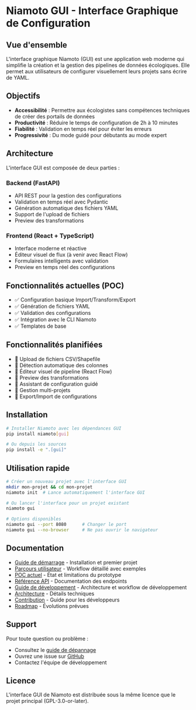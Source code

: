 # Niamoto GUI - Interface Graphique de Configuration

## Vue d'ensemble

L'interface graphique Niamoto (GUI) est une application web moderne qui simplifie la création et la gestion des pipelines de données écologiques. Elle permet aux utilisateurs de configurer visuellement leurs projets sans écrire de YAML.

## Objectifs

- **Accessibilité** : Permettre aux écologistes sans compétences techniques de créer des portails de données
- **Productivité** : Réduire le temps de configuration de 2h à 10 minutes
- **Fiabilité** : Validation en temps réel pour éviter les erreurs
- **Progressivité** : Du mode guidé pour débutants au mode expert

## Architecture

L'interface GUI est composée de deux parties :

### Backend (FastAPI)
- API REST pour la gestion des configurations
- Validation en temps réel avec Pydantic
- Génération automatique des fichiers YAML
- Support de l'upload de fichiers
- Preview des transformations

### Frontend (React + TypeScript)
- Interface moderne et réactive
- Éditeur visuel de flux (à venir avec React Flow)
- Formulaires intelligents avec validation
- Preview en temps réel des configurations

## Fonctionnalités actuelles (POC)

- ✅ Configuration basique Import/Transform/Export
- ✅ Génération de fichiers YAML
- ✅ Validation des configurations
- ✅ Intégration avec le CLI Niamoto
- ✅ Templates de base

## Fonctionnalités planifiées

- 🔄 Upload de fichiers CSV/Shapefile
- 🔄 Détection automatique des colonnes
- 🔄 Éditeur visuel de pipeline (React Flow)
- 🔄 Preview des transformations
- 🔄 Assistant de configuration guidé
- 🔄 Gestion multi-projets
- 🔄 Export/Import de configurations

## Installation

```bash
# Installer Niamoto avec les dépendances GUI
pip install niamoto[gui]

# Ou depuis les sources
pip install -e ".[gui]"
```

## Utilisation rapide

```bash
# Créer un nouveau projet avec l'interface GUI
mkdir mon-projet && cd mon-projet
niamoto init  # Lance automatiquement l'interface GUI

# Ou lancer l'interface pour un projet existant
niamoto gui

# Options disponibles
niamoto gui --port 8080      # Changer le port
niamoto gui --no-browser     # Ne pas ouvrir le navigateur
```

## Documentation

- [Guide de démarrage](getting-started.md) - Installation et premier projet
- [Parcours utilisateur](user-workflow.md) - Workflow détaillé avec exemples
- [POC actuel](poc-implementation.md) - État et limitations du prototype
- [Référence API](api-reference.md) - Documentation des endpoints
- [Guide de développement](development.md) - Architecture et workflow de développement
- [Architecture](development/architecture.md) - Détails techniques
- [Contribution](development/contributing.md) - Guide pour les développeurs
- [Roadmap](development/roadmap.md) - Évolutions prévues

## Support

Pour toute question ou problème :
- Consultez le [guide de dépannage](troubleshooting.md)
- Ouvrez une issue sur [GitHub](https://github.com/niamoto/niamoto/issues)
- Contactez l'équipe de développement

## Licence

L'interface GUI de Niamoto est distribuée sous la même licence que le projet principal (GPL-3.0-or-later).
